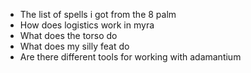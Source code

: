 - The list of spells i got from the 8 palm
- How does logistics work in myra
- What does the torso do
- What does my silly feat do 
- Are there different tools for working with adamantium
